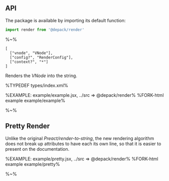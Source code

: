 ## API

The package is available by importing its default function:

```js
import render from '@depack/render'
```

%~%

```## render => string
[
  ["vnode", "VNode"],
  ["config?", "RenderConfig"],
  ["context?", "*"]
]
```

Renders the _VNode_ into the string.

%TYPEDEF types/index.xml%

%EXAMPLE: example/example.jsx, ../src => @depack/render%
%FORK-html example example/example%

%~%

## **Pretty Render**

Unlike the original _Preact/render-to-string_, the new rendering algorithm does not break up attributes to have each its own line, so that it is easier to present on the documentation.

%EXAMPLE: example/pretty.jsx, ../src => @depack/render%
%FORK-html example example/pretty%

%~%